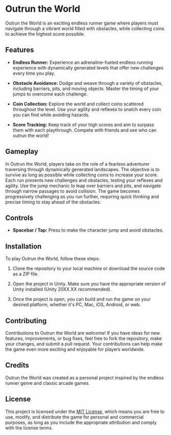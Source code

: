 # Outrun the World

Outrun the World is an exciting endless runner game where players must navigate through a vibrant world filled with obstacles, while collecting coins to achieve the highest score possible.


## Features

- **Endless Runner:** Experience an adrenaline-fueled endless running experience with dynamically generated levels that offer new challenges every time you play.
  
- **Obstacle Avoidance:** Dodge and weave through a variety of obstacles, including barriers, pits, and moving objects. Master the timing of your jumps to overcome each challenge.
  
- **Coin Collection:** Explore the world and collect coins scattered throughout the level. Use your agility and reflexes to snatch every coin you can find while avoiding hazards.
  
- **Score Tracking:** Keep track of your high scores and aim to surpass them with each playthrough. Compete with friends and see who can outrun the world!

## Gameplay

In Outrun the World, players take on the role of a fearless adventurer traversing through dynamically generated landscapes. The objective is to survive as long as possible while collecting coins to increase your score. Each run presents new challenges and obstacles, testing your reflexes and agility. Use the jump mechanic to leap over barriers and pits, and navigate through narrow passages to avoid collision. The game becomes progressively challenging as you run further, requiring quick thinking and precise timing to stay ahead of the obstacles.

## Controls

- **Spacebar / Tap:** Press to make the character jump and avoid obstacles.
  
## Installation

To play Outrun the World, follow these steps:

1. Clone the repository to your local machine or download the source code as a ZIP file.
  
2. Open the project in Unity. Make sure you have the appropriate version of Unity installed (Unity 20XX.XX recommended).
  
3. Once the project is open, you can build and run the game on your desired platform, whether it's PC, Mac, iOS, Android, or web.

## Contributing

Contributions to Outrun the World are welcome! If you have ideas for new features, improvements, or bug fixes, feel free to fork the repository, make your changes, and submit a pull request. Your contributions can help make the game even more exciting and enjoyable for players worldwide.

## Credits

Outrun the World was created as a personal project inspired by the endless runner genre and classic arcade games. 

## License

This project is licensed under the [MIT License](LICENSE), which means you are free to use, modify, and distribute the game for personal and commercial purposes, as long as you include the appropriate attribution and comply with the license terms.

